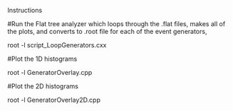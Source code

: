 Instructions



#Run the Flat tree analyzer which loops through the .flat files,  makes all of the plots, and converts to .root file for each of the event generators, 

root -l script_LoopGenerators.cxx


#Plot the 1D histograms

root -l GeneratorOverlay.cpp


#Plot the 2D histograms

root -l GeneratorOverlay2D.cpp
